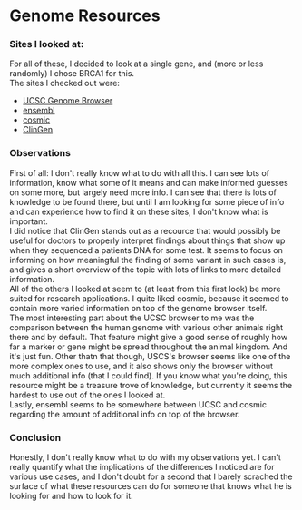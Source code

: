 # Genome Resources


### Sites I looked at:

For all of these, I decided to look at a single gene, and (more or less randomly) I chose BRCA1 for this.  
The sites I checked out were:
- [UCSC Genome Browser](http://genome-euro.ucsc.edu/cgi-bin/hgTracks?db=hg38&lastVirtModeType=default&lastVirtModeExtraState=&virtModeType=default&virtMode=0&nonVirtPosition=&position=chr17%3A43044295%2D43125483&hgsid=242736546_26ej8VXpqdowdYheDcvG8x9F9vuq)
- [ensembl](http://www.ensembl.org/Homo_sapiens/Gene/Summary?db=core;g=ENSG00000012048;r=17:43044295-43170245)
- [cosmic](https://cancer.sanger.ac.uk/cosmic/gene/analysis?ln=BRCA1)
- [ClinGen](https://search.clinicalgenome.org/kb/genes/HGNC:1100/external_resources_genes)


### Observations

First of all: I don't really know what to do with all this. I can see lots of information, know what some of it means and can make informed guesses
on some more, but largely need more info. I can see that there is lots of knowledge to be found there, but until I am looking for some piece of info
and can experience how to find it on these sites, I don't know what is important.  
I did notice that ClinGen stands out as a recource that would possibly be useful for doctors to properly interpret findings about things that show up when they
sequenced a patients DNA for some test. It seems to focus on informing on how meaningful the finding of some variant in such cases is, and gives a short overview
of the topic with lots of links to more detailed information.  
All of the others I looked at seem to (at least from this first look) be more suited for research applications. I quite liked cosmic, because it seemed to contain more varied
information on top of the genome browser itself.  
The most interesting part about the UCSC browser to me was the comparison between the human genome with various other animals right there and by default. That feature might give
a good sense of roughly how far a marker or gene might be spread throughout the animal kingdom. And it's just fun. Other thatn that though, USCS's browser seems like one of the
more complex ones to use, and it also shows only the browser without much additional info (that I could find). If you know what you're doing, this resource might
be a treasure trove of knowledge, but currently it seems the hardest to use out of the ones I looked at.  
Lastly, ensembl seems to be somewhere between UCSC and cosmic regarding the amount of additional info on top of the browser.


### Conclusion

Honestly, I don't really know what to do with my observations yet. I can't really quantify what the implications of the differences I noticed are for various
use cases, and I don't doubt for a second that I barely scrached the surface of what these resources can do for someone that knows what he is looking for and how to look for it.
